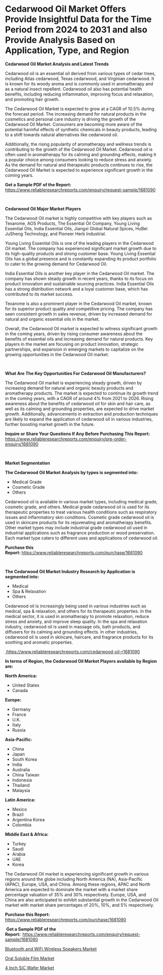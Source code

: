 <p><h1>Cedarwood Oil Market Offers Provide Insightful Data for the Time Period from 2024 to 2031 and also Provide Analysis Based on Application, Type, and Region</h1></p><p><strong>Cedarwood Oil Market Analysis and Latest Trends</strong></p>
<p><p>Cedarwood oil is an essential oil derived from various types of cedar trees, including Atlas cedarwood, Texas cedarwood, and Virginian cedarwood. It is known for its woody aroma and is commonly used in aromatherapy and as a natural insect repellent. Cedarwood oil also has potential health benefits, including reducing inflammation, improving focus and relaxation, and promoting hair growth.</p><p>The Cedarwood Oil Market is expected to grow at a CAGR of 10.5% during the forecast period. The increasing demand for natural products in the cosmetics and personal care industry is driving the growth of the Cedarwood Oil Market. Consumers are becoming more aware of the potential harmful effects of synthetic chemicals in beauty products, leading to a shift towards natural alternatives like cedarwood oil.</p><p>Additionally, the rising popularity of aromatherapy and wellness trends is contributing to the growth of the Cedarwood Oil Market. Cedarwood oil is often used in aromatherapy for its calming and grounding effects, making it a popular choice among consumers looking to reduce stress and anxiety. As the demand for natural and therapeutic products continues to rise, the Cedarwood Oil Market is expected to experience significant growth in the coming years.</p></p>
<p><strong>Get a Sample PDF of the Report:&nbsp;</strong> <a href="https://www.reliableresearchreports.com/enquiry/request-sample/1681090">https://www.reliableresearchreports.com/enquiry/request-sample/1681090</a></p>
<p>&nbsp;</p>
<p><strong>Cedarwood Oil Major Market Players</strong></p>
<p><p>The Cedarwood Oil market is highly competitive with key players such as Texarome, AOS Products, The Essential Oil Company, Young Living Essential Oils, India Essential Oils, Jiangxi Global Natural Spices, HuBei JuSheng Technology, and Pioneer Herb Industrial.</p><p>Young Living Essential Oils is one of the leading players in the Cedarwood Oil market. The company has experienced significant market growth due to its high-quality products and strong customer base. Young Living Essential Oils has a global presence and is constantly expanding its product portfolio to cater to the growing demand for Cedarwood Oil.</p><p>India Essential Oils is another key player in the Cedarwood Oil market. The company has shown steady growth in recent years, thanks to its focus on product innovation and sustainable sourcing practices. India Essential Oils has a strong distribution network and a loyal customer base, which has contributed to its market success.</p><p>Texarome is also a prominent player in the Cedarwood Oil market, known for its superior product quality and competitive pricing. The company has seen consistent growth in sales revenue, driven by increased demand for natural and organic essential oils in the market.</p><p>Overall, the Cedarwood Oil market is expected to witness significant growth in the coming years, driven by rising consumer awareness about the benefits of essential oils and increasing demand for natural products. Key players in the market are focusing on product innovation, strategic partnerships, and expansion in emerging markets to capitalize on the growing opportunities in the Cedarwood Oil market.</p></p>
<p>&nbsp;</p>
<p><strong>What Are The Key Opportunities For Cedarwood Oil Manufacturers?</strong></p>
<p><p>The Cedarwood Oil market is experiencing steady growth, driven by increasing demand for natural and organic beauty products and aromatherapy products. The market is expected to continue its growth trend in the coming years, with a CAGR of around 4% from 2021 to 2026. Rising awareness about the benefits of cedarwood oil for skin and hair care, as well as its calming and grounding properties, are expected to drive market growth. Additionally, advancements in extraction and production techniques are likely to expand the application of cedarwood oil in various industries, further boosting market growth in the future.</p></p>
<p><strong>Inquire or Share Your Questions If Any Before Purchasing This Report:</strong> <a href="https://www.reliableresearchreports.com/enquiry/pre-order-enquiry/1681090">https://www.reliableresearchreports.com/enquiry/pre-order-enquiry/1681090</a></p>
<p>&nbsp;</p>
<p><strong>Market Segmentation</strong></p>
<p><strong>The Cedarwood Oil Market Analysis by types is segmented into:</strong></p>
<p><ul><li>Medical Grade</li><li>Cosmetic Grade</li><li>Others</li></ul></p>
<p><p>Cedarwood oil is available in various market types, including medical grade, cosmetic grade, and others. Medical grade cedarwood oil is used for its therapeutic properties to treat various health conditions such as respiratory issues and inflammatory skin conditions. Cosmetic grade cedarwood oil is used in skincare products for its rejuvenating and aromatherapy benefits. Other market types may include industrial grade cedarwood oil used in industrial applications such as fragrance production or wood preservation. Each market type caters to different uses and applications of cedarwood oil.</p></p>
<p><strong>Purchase this Report:&nbsp;</strong><a href="https://www.reliableresearchreports.com/purchase/1681090">https://www.reliableresearchreports.com/purchase/1681090</a></p>
<p>&nbsp;</p>
<p><strong>The Cedarwood Oil Market Industry Research by Application is segmented into:</strong></p>
<p><ul><li>Medical</li><li>Spa & Relaxation</li><li>Others</li></ul></p>
<p><p>Cedarwood oil is increasingly being used in various industries such as medical, spa & relaxation, and others for its therapeutic properties. In the medical sector, it is used in aromatherapy to promote relaxation, reduce stress and anxiety, and improve sleep quality. In the spa and relaxation industry, cedarwood oil is used in massage oils, bath products, and diffusers for its calming and grounding effects. In other industries, cedarwood oil is used in skincare, haircare, and fragrance products for its soothing and aromatic properties.</p></p>
<p><a href="https://www.reliableresearchreports.com/cedarwood-oil-r1681090">&nbsp;https://www.reliableresearchreports.com/cedarwood-oil-r1681090</a></p>
<p><strong>In terms of Region, the Cedarwood Oil Market Players available by Region are:</strong></p>
<p>
    <p> <strong> North America: </strong>
        <ul>
            <li>United States</li>
            <li>Canada</li>
        </ul>
        </p> 
    <p> <strong> Europe: </strong>
        <ul>
            <li>Germany</li>
            <li>France</li>
            <li>U.K.</li>
            <li>Italy</li>
            <li>Russia</li>
        </ul>
        </p> 
    <p> <strong> Asia-Pacific: </strong>
        <ul>
            <li>China</li>
            <li>Japan</li>
            <li>South Korea</li>
            <li>India</li>
            <li>Australia</li>
            <li>China Taiwan</li>
            <li>Indonesia</li>
            <li>Thailand</li>
            <li>Malaysia</li>
        </ul>
        </p> 
    <p> <strong> Latin America: </strong>
        <ul>
            <li>Mexico</li>
            <li>Brazil</li>
            <li>Argentina Korea</li>
            <li>Colombia</li>
        </ul>
        </p> 
    <p> <strong> Middle East & Africa: </strong>
        <ul>
            <li>Turkey</li>
            <li>Saudi</li>
            <li>Arabia</li>
            <li>UAE</li>
            <li>Korea</li>
        </ul>
    </p>
    </p>
<p><p>The Cedarwood Oil market is experiencing significant growth in various regions around the globe including North America (NA), Asia-Pacific (APAC), Europe, USA, and China. Among these regions, APAC and North America are expected to dominate the market with a market share percentage valuation of 35% and 30% respectively. Europe, USA, and China are also anticipated to exhibit substantial growth in the Cedarwood Oil market with market share percentages of 20%, 10%, and 5% respectively.</p></p>
<p><strong>Purchase this Report: </strong><a href="https://www.reliableresearchreports.com/purchase/1681090">https://www.reliableresearchreports.com/purchase/1681090</a></p>
<p>&nbsp;<strong>Get a Sample PDF of the Report:&nbsp;&nbsp;</strong><a href="https://www.reliableresearchreports.com/enquiry/request-sample/1681090">https://www.reliableresearchreports.com/enquiry/request-sample/1681090</a></p>
<p><strong></strong></p>
<p><p><a href="https://github.com/rionkhanvai01/Market-Research-Report-List-1/blob/main/bluetooth-and-wifi-wireless-speakers-market.md">Bluetooth and WiFi Wireless Speakers Market</a></p><p><a href="https://issuu.com/reportprime-2/docs/oral-soluble-film-market-size-2030.pptx">Oral Soluble Film Market</a></p><p><a href="https://github.com/nandosuryapratama/Market-Research-Report-List-1/blob/main/4-inch-sic-wafer-market.md">4 Inch SiC Wafer Market</a></p></p>